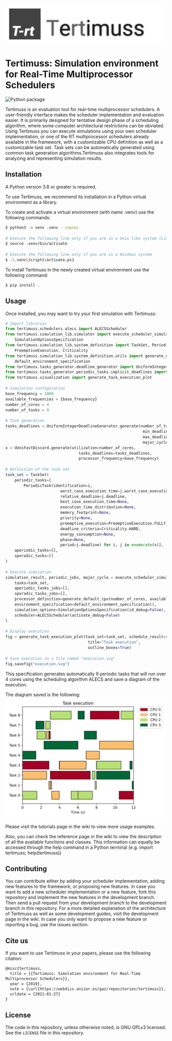 ![Tertimuss logo](./docs/images/logo/logo_background.svg)

# Tertimuss: Simulation environment for Real-Time Multiprocessor Schedulers
![Python package](https://github.com/AbelChT/Tertimuss-Dev/workflows/Python%20package/badge.svg)

Tertimuss is an evaluation tool for real-time multiprocessor schedulers. A user-friendly interface makes the scheduler implementation and evaluation easier. It is primarily designed for tentative design phase of a scheduling algorithm, where some computer architectural restrictions can be obviated.  
Using Tertimuss you can execute simulations using your own scheduler implementation, or one of the RT multiprocessor schedulers already available in the framework, with a customizable CPU definition as well as a customizable task set. Task sets can be automatically generated using common task generation algorithms.Tertimuss also integrates tools for analyzing and representing simulation results.

## Installation
A Python version 3.8 or greater is required.

To use Tertimuss, we recommend its installation in a Python virtual environment as a library.

To create and activate a virtual environment (with name .venv) use the following commands:

```bash
$ python3 -m venv .venv --copies

# Execute the following line only if you are in a Unix like system (Linux/Mac/FreeBSD)
$ source .venv/bin/activate

# Execute the following line only if you are in a Windows system
$ .\.venv\Scripts\Activate.ps1
```

To install Tertimuss in the newly created virtual environment use the following command:

```bash
$ pip install .
```

## Usage

Once installed, you may want to try your first simulation with Tertimuss:

```Python
# Import libraries
from tertimuss.schedulers.alecs import ALECSScheduler
from tertimuss.simulation_lib.simulator import execute_scheduler_simulation_simple, \
    SimulationOptionsSpecification
from tertimuss.simulation_lib.system_definition import TaskSet, PeriodicTask, \
    PreemptiveExecution, Criticality
from tertimuss.simulation_lib.system_definition.utils import generate_default_cpu, \
    default_environment_specification
from tertimuss.tasks_generator.deadline_generator import UniformIntegerDeadlineGenerator
from tertimuss.tasks_generator.periodic_tasks.implicit_deadlines import UUniFastDiscard
from tertimuss.visualization import generate_task_execution_plot

# Simulation configuration
base_frequency = 1000
available_frequencies = {base_frequency}
number_of_cores = 4
number_of_tasks = 9

# Task generation
tasks_deadlines = UniformIntegerDeadlineGenerator.generate(number_of_tasks=number_of_tasks,
                                                            min_deadline=2,
                                                            max_deadline=12,
                                                            major_cycle=24)
x = UUniFastDiscard.generate(utilization=number_of_cores,
                                tasks_deadlines=tasks_deadlines,
                                processor_frequency=base_frequency)

# Definition of the task set
task_set = TaskSet(
    periodic_tasks=[
        PeriodicTask(identification=i,
                        worst_case_execution_time=j.worst_case_execution_time,
                        relative_deadline=j.deadline,
                        best_case_execution_time=None,
                        execution_time_distribution=None,
                        memory_footprint=None,
                        priority=None,
                        preemptive_execution=PreemptiveExecution.FULLY_PREEMPTIVE,
                        deadline_criteria=Criticality.HARD,
                        energy_consumption=None,
                        phase=None,
                        period=j.deadline) for i, j in enumerate(x)],
    aperiodic_tasks=[],
    sporadic_tasks=[]
)

# Execute simulation
simulation_result, periodic_jobs, major_cycle = execute_scheduler_simulation_simple(
    tasks=task_set,
    aperiodic_tasks_jobs=[],
    sporadic_tasks_jobs=[],
    processor_definition=generate_default_cpu(number_of_cores, available_frequencies, 0, 0),
    environment_specification=default_environment_specification(),
    simulation_options=SimulationOptionsSpecification(id_debug=False),
    scheduler=ALECSScheduler(activate_debug=False)
)

# Display execution
fig = generate_task_execution_plot(task_set=task_set, schedule_result=simulation_result,
                                    title="Task execution",
                                    outline_boxes=True)

# Save execution in a file named "execution.svg"
fig.savefig("execution.svg")
```

This specification generates automatically 9 periodic tasks that will run over 4 cores using the scheduling algorithm ALECS and save a diagram of the execution.

The diagram saved is the following:
![Execution example](./docs/images/readme/execution_example.svg)

Please visit the tutorials page in the wiki to view more usage examples.

Also, you can check the reference page in the wiki to view the description of all the available functions and classes. This information can equally be accessed through the help command in a Python terminal (e.g. import tertimuss; help(tertimuss))

## Contributing
You can contribute either by adding your scheduler implementation, adding new features to the framework, or proposing new features.
In case you want to add a new scheduler implementation or a new feature, fork this repository and implement the new features in the development branch. Then send a pull request from your development branch to the development branch in this repository.
For a more detailed explanation of the architecture of Tertimuss as well as some development guides, visit the development page in the wiki.
In case you only want to propose a new feature or reporting a bug, use the issues section. 

## Cite us
If you want to use Tertimuss in your papers, please use the following citation:  

```biblex
@misc{tertimuss,
  title = {{Tertimuss: Simulation environment for Real-Time Multiprocessor Schedulers}},
  year = {2019},
  note = {\url{https://webdiis.unizar.es/gaz/repositories/tertimuss}},
  urldate = {2021-01-27}
}
```

## License
The code in this repository, unless otherwise noted, is GNU GPLv3 licensed. See the `LICENSE` file in this repository.

